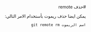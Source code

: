 ﻿<div dir = rtl >

#حذف remote


يمكن ايضا حذف ريموت بأستخدام الامر التالي: 

`اسم الريموت git remote rm `

 </dir>
